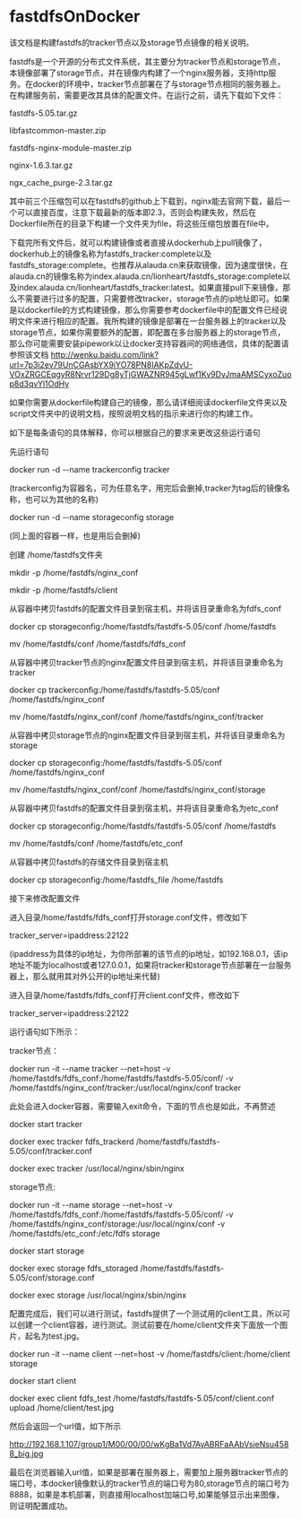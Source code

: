 # fastdfsOnDocker
该文档是构建fastdfs的tracker节点以及storage节点镜像的相关说明。

fastdfs是一个开源的分布式文件系统，其主要分为tracker节点和storage节点，本镜像部署了storage节点，并在镜像内构建了一个nginx服务器，支持http服务。在docker的环境中，tracker节点部署在了与storage节点相同的服务器上。在构建服务前，需要更改其具体的配置文件。在运行之前，请先下载如下文件：

fastdfs-5.05.tar.gz

libfastcommon-master.zip

fastdfs-nginx-module-master.zip

nginx-1.6.3.tar.gz

ngx_cache_purge-2.3.tar.gz

其中前三个压缩包可以在fastdfs的github上下载到，nginx能去官网下载，最后一个可以直接百度，注意下载最新的版本即2.3，否则会构建失败，然后在Dockerfile所在的目录下构建一个文件夹为file，将这些压缩包放置在file中。

下载完所有文件后，就可以构建镜像或者直接从dockerhub上pull镜像了，dockerhub上的镜像名称为fastdfs_tracker:complete以及fastdfs_storage:complete。也推荐从alauda.cn来获取镜像，因为速度很快，在alauda.cn的镜像名称为index.alauda.cn/lionheart/fastdfs_storage:complete以及index.alauda.cn/lionheart/fastdfs_tracker:latest。如果直接pull下来镜像，那么不需要进行过多的配置，只需要修改tracker，storage节点的ip地址即可。如果是以dockerfile的方式构建镜像，那么你需要参考dockerfile中的配置文件已经说明文件来进行相应的配置。我所构建的镜像是部署在一台服务器上的tracker以及storage节点，如果你需要额外的配置，即配置在多台服务器上的storage节点，那么你可能需要安装pipework以让docker支持容器间的网络通信，具体的配置请参照该文档 http://wenku.baidu.com/link?url=7p3i2ev79UnCGAsbYX9iYO78PN8IAKpZdvU-VOxZRGCEqgyR8Nrvr129Dg8yTjGWAZNR945gLwf1Kv9DvJmaAMSCyxoZuop8d3qvYl1OdHy

如果你需要从dockerfile构建自己的镜像，那么请详细阅读dockerfile文件夹以及script文件夹中的说明文档，按照说明文档的指示来进行你的构建工作。

如下是每条语句的具体解释，你可以根据自己的要求来更改这些运行语句

先运行语句

docker run -d --name trackerconfig tracker

(trackerconfig为容器名，可为任意名字，用完后会删掉,tracker为tag后的镜像名称，也可以为其他的名称)

docker run -d --name storageconfig storage

(同上面的容器一样，也是用后会删掉)

创建 /home/fastdfs文件夹

mkdir -p /home/fastdfs/nginx_conf

mkdir -p /home/fastdfs/client

从容器中拷贝fastdfs的配置文件目录到宿主机，并将该目录重命名为fdfs_conf

docker cp storageconfig:/home/fastdfs/fastdfs-5.05/conf /home/fastdfs

mv /home/fastdfs/conf /home/fastdfs/fdfs_conf

从容器中拷贝tracker节点的nginx配置文件目录到宿主机，并将该目录重命名为tracker

docker cp trackerconfig:/home/fastdfs/fastdfs-5.05/conf /home/fastdfs/nginx_conf

mv /home/fastdfs/nginx_conf/conf /home/fastdfs/nginx_conf/tracker

从容器中拷贝storage节点的nginx配置文件目录到宿主机，并将该目录重命名为storage

docker cp storageconfig:/home/fastdfs/fastdfs-5.05/conf /home/fastdfs/nginx_conf

mv /home/fastdfs/nginx_conf/conf /home/fastdfs/nginx_conf/storage

从容器中拷贝fastdfs的配置文件目录到宿主机，并将该目录重命名为etc_conf

docker cp storageconfig:/home/fastdfs/fastdfs-5.05/conf /home/fastdfs

mv /home/fastdfs/conf /home/fastdfs/etc_conf

从容器中拷贝fastdfs的存储文件目录到宿主机

docker cp storageconfig:/home/fastdfs_file /home/fastdfs

接下来修改配置文件

进入目录/home/fastdfs/fdfs_conf打开storage.conf文件，修改如下

tracker_server=ipaddress:22122

(ipaddress为具体的ip地址，为你所部署的该节点的ip地址，如192.168.0.1，该ip地址不能为localhost或者127.0.0.1，如果将tracker和storage节点部署在一台服务器上，那么就用其对外公开的ip地址来代替)

进入目录/home/fastdfs/fdfs_conf打开client.conf文件，修改如下

tracker_server=ipaddress:22122

运行语句如下所示：

tracker节点：

docker run -it --name tracker --net=host -v /home/fastdfs/fdfs_conf:/home/fastdfs/fastdfs-5.05/conf/ -v /home/fastdfs/nginx_conf/tracker:/usr/local/nginx/conf tracker

此处会进入docker容器，需要输入exit命令，下面的节点也是如此，不再赘述

docker start tracker

docker exec tracker fdfs_trackerd /home/fastdfs/fastdfs-5.05/conf/tracker.conf

docker exec tracker /usr/local/nginx/sbin/nginx

storage节点:

docker run -it --name storage --net=host -v /home/fastdfs/fdfs_conf:/home/fastdfs/fastdfs-5.05/conf/ -v /home/fastdfs/nginx_conf/storage:/usr/local/nginx/conf -v /home/fastdfs/etc_conf:/etc/fdfs storage

docker start storage

docker exec storage fdfs_storaged /home/fastdfs/fastdfs-5.05/conf/storage.conf

docker exec storage /usr/local/nginx/sbin/nginx

配置完成后，我们可以进行测试，fastdfs提供了一个测试用的client工具，所以可以创建一个client容器，进行测试。测试前要在/home/client文件夹下面放一个图片，起名为test.jpg。

docker run -it --name client --net=host -v /home/fastdfs/client:/home/client storage

docker start client

docker exec client fdfs_test /home/fastdfs/fastdfs-5.05/conf/client.conf upload /home/client/test.jpg

然后会返回一个url值，如下所示

http://192.168.1.107/group1/M00/00/00/wKgBa1Vd7AyABRFaAAbVsieNsu4588_big.jpg

最后在浏览器输入url值，如果是部署在服务器上，需要加上服务器tracker节点的端口号，本docker镜像默认的tracker节点的端口号为80,storage节点的端口号为8888，如果是本机部署，则直接用localhost加端口号,如果能够显示出来图像，则证明配置成功。
